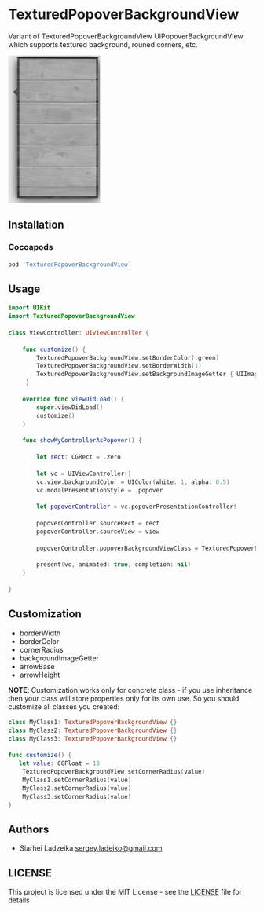 # TexturedPopoverBackgroundView

Variant of TexturedPopoverBackgroundView UIPopoverBackgroundView which supports textured background, rouned corners, etc.

![](Example.png)

## Installation

### Cocoapods

```ruby
pod 'TexturedPopoverBackgroundView`
```

## Usage

```swift
import UIKit
import TexturedPopoverBackgroundView

class ViewController: UIViewController {

    func customize() {
        TexturedPopoverBackgroundView.setBorderColor(.green)
        TexturedPopoverBackgroundView.setBorderWidth(1)
        TexturedPopoverBackgroundView.setBackgroundImageGetter { UIImage(named: "popover-bg")! }
	 }
	
    override func viewDidLoad() {
        super.viewDidLoad()
        customize()
    }
    
	func showMyControllerAsPopover() {
		
        let rect: CGRect = .zero

        let vc = UIViewController()
        vc.view.backgroundColor = UIColor(white: 1, alpha: 0.5)
        vc.modalPresentationStyle = .popover
        
        let popoverController = vc.popoverPresentationController!
        
        popoverController.sourceRect = rect
        popoverController.sourceView = view
        
        popoverController.popoverBackgroundViewClass = TexturedPopoverBackgroundView.self
        
        present(vc, animated: true, completion: nil)
    }

}
```

## Customization

* borderWidth
* borderColor
* cornerRadius
* backgroundImageGetter
* arrowBase
* arrowHeight

**NOTE**: Customization works only for concrete class - if you use inheritance then your class will store properties only for its own use. So you should customize all classes you created:

```swift
class MyClass1: TexturedPopoverBackgroundView {}
class MyClass2: TexturedPopoverBackgroundView {}
class MyClass3: TexturedPopoverBackgroundView {}

func customize() {
   let value: CGFloat = 10
	TexturedPopoverBackgroundView.setCornerRadius(value)
	MyClass1.setCornerRadius(value)
	MyClass2.setCornerRadius(value)
	MyClass3.setCornerRadius(value)		
}
```

## Authors
* Siarhei Ladzeika <sergey.ladeiko@gmail.com>

## LICENSE
This project is licensed under the MIT License - see the [LICENSE](LICENSE) file for details
